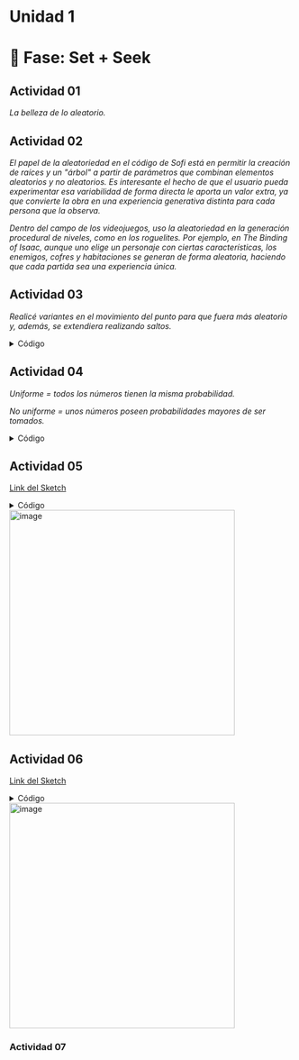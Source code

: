 # Unidad 1

# 🔎 Fase: Set + Seek

## Actividad 01
*La belleza de lo aleatorio.*

## Actividad 02

*El papel de la aleatoriedad en el código de Sofi está en permitir la creación de raíces y un "árbol" a partir de parámetros que combinan elementos aleatorios y no aleatorios. Es interesante el hecho de que el usuario pueda experimentar esa variabilidad de forma directa le aporta un valor extra, ya que convierte la obra en una experiencia generativa distinta para cada persona que la observa.*

*Dentro del campo de los videojuegos, uso la aleatoriedad en la generación procedural de niveles, como en los roguelites. Por ejemplo, en The Binding of Isaac, aunque uno elige un personaje con ciertas características, los enemigos, cofres y habitaciones se generan de forma aleatoria, haciendo que cada partida sea una experiencia única.*


## Actividad 03
*Realicé variantes en el movimiento del punto para que fuera más aleatorio y, además, se extendiera realizando saltos.*

<details>
  <summary>Código</summary>

```js
    // The Nature of Code
// Daniel Shiffman
// http://natureofcode.com

let walker;

function setup() {
  createCanvas(640, 240);
  walker = new Walker();
  background(255);
}

function draw() {
  walker.step();
  walker.show();
}

class Walker {
  constructor() {
    this.x = width / 2
    this.y = height / 2
  }

  show() {
    stroke('blue')
    point(this.x, this.y);
  }

  step() {
    const choice = floor(random(8));
    if (choice == 0) {
      this.x++;
    } else if (choice == 1) {
      this.x--;
    } else if (choice == 2) {
      this.y++;
    } 
      else if (choice == 3){
      this.x += 5; 
    }
      else if (choice == 4){
      this.x -= 5;  
    } 
       else if (choice == 5){
      this.y += 5;  
    } 
    else if (choice == 6){
      this.y -= 5;  
    } 
      else {
      this.y--;
    }
  }
}

```
</details> 

## Actividad 04
*Uniforme = todos los números tienen la misma probabilidad.*

*No uniforme = unos números poseen probabilidades mayores de ser tomados.*

<details>
  <summary>Código</summary>

```js
// The Nature of Code
// Daniel Shiffman
// http://natureofcode.com

let walker;

function setup() {
  createCanvas(640, 240);
  walker = new Walker();
  background(255);
}

function draw() {
  walker.step();
  walker.show();
}

class Walker {
  constructor() {
    this.x = width / 2;
    this.y = height / 2;
  }

  show() {
    stroke(0);
    point(this.x, this.y);
  }

  step() {
    const choice = floor(randomGaussian(0.1, 0));
    if (choice == 0) {
      this.x++;
    } else if (choice == 1) {
      this.x--;
    } else if (choice == 2) {
      this.y++;
    } else {
      this.y--;
    }
  }
}
```
</details> 

## Actividad 05

[Link del Sketch](https://editor.p5js.org/danipipe344/full/pXRA03f5l)
<details>
  <summary>Código</summary>

```js
let colors = ["red", "orange", "yellow", "green", "blue", "indigo", "violet"];
let heights = [];

function setup() {
  createCanvas(500,500);
  heights = Array(colors.length).fill(10); 
}

function draw() {
  background(255);

  
  let index = floor(random(colors.length));
  heights[index] += 1; // Crecimiento suave

  
  let y = 0;
  for (let i = 0; i < colors.length; i++) {
    fill(colors[i]);
    rect(0, y, width, heights[i]);
    y += heights[i];
  }

  
  if (y > height) {
    noLoop(); 
    console.log("El canvas se llenó con las franjas de colores.");
  }
}

```
</details> 

<img width="400" alt="image" src="https://github.com/user-attachments/assets/9cb870d2-162e-48ae-87fa-32cdc6a2f2fa" />

## Actividad 06
[Link del Sketch](https://editor.p5js.org/danipipe344/full/7QmMUiuFA)

<details>
  <summary>Código</summary>

```js
let colors = ["red", "orange", "yellow", "green", "blue", "indigo", "violet"];
let heights = [];

function setup() {
  createCanvas(500, 1000);
  heights = Array(colors.length).fill(1); // Altura inicial de todas las franjas
}

function draw() {
  background(255);
  let index = floor(random(colors.length));
  heights[index] += levyStep();

  
  let y = 0;
  for (let i = 0; i < colors.length; i++) {
    fill(colors[i]);
    rect(0, y, width, heights[i]);
    y += heights[i];
  }

 
  if (y > height) {
    noLoop();
    console.log("El canvas se llenó con las franjas de colores.");
  }
}


function levyStep() {
  let r1, r2;
  let step;

  while (true) {
    r1 = random(0,2.5); 
    let probability = r1; 
    r2 = random(1); 

    if (r2 < probability) {
      step = r1;
      break; o
    }
  }
  return step;
}
```
</details> 

<img width="400" alt="image" src="https://github.com/user-attachments/assets/f26d203c-07b1-4fd8-a5c4-31fe8133cead" />

### Actividad 07
